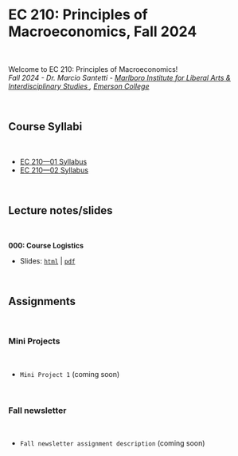 # EC 210: Principles of Macroeconomics, Fall 2024

<br>

Welcome to EC 210: Principles of Macroeconomics!<br>
*Fall 2024 - Dr. Marcio Santetti - [Marlboro Institute for Liberal Arts & Interdisciplinary Studies ](https://emerson.edu/academics/schools-labs-and-centers/marlboro-institute), [Emerson College](https://www.emerson.edu/)*

<br>

## Course Syllabi

<br>

  - [EC 210&mdash;01 Syllabus](https://raw.githack.com/marciosantetti/ec210-fall24/main/syllabus/ec210-01-syllabus-fall24.pdf)
  - [EC 210&mdash;02 Syllabus](https://raw.githack.com/marciosantetti/ec210-fall24/main/syllabus/ec210-02-syllabus-fall24.pdf)

<br>


## Lecture notes/slides


<br>

**000: Course Logistics**

  - Slides: [`html`](https://raw.githack.com/marciosantetti/ec210-fall24/main/lectures/000-logistics/000-logistics.html) | [`pdf`](https://raw.githack.com/marciosantetti/ec210-fall24/main/lectures/000-logistics/000-logistics.pdf)

<br>

## Assignments

<br>

### Mini Projects

<br>

  - `Mini Project 1` (coming soon)


<br>

### Fall newsletter

<br>

  - `Fall newsletter assignment description` (coming soon)
